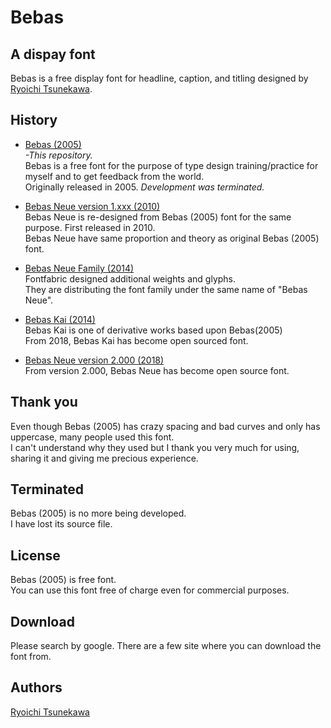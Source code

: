 # Bebas


## A dispay font
Bebas is a free display font for headline, caption, and titling designed by [Ryoichi Tsunekawa](http://dharmatype.com).   


## History
*  [Bebas (2005)](https://github.com/dharmatype/Bebas)   
*-This repository.*  
Bebas is a free font for the purpose of type design training/practice for myself and to get feedback from the world.  
Originally released in 2005. *Development was terminated.*

* [Bebas Neue version 1.xxx (2010)](https://github.com/dharmatype/Bebas-Neue)   
Bebas Neue is re-designed from Bebas (2005) font for the same purpose. First released in 2010.  
Bebas Neue have same proportion and theory as original Bebas (2005) font.  

* [Bebas Neue Family (2014)](http://www.fontfabric.com/bebas-neue/)  
Fontfabric designed additional weights and glyphs.  
They are distributing the font family under the same name of "Bebas Neue".

* [Bebas Kai (2014)](https://github.com/dharmatype/Bebas-Kai)  
Bebas Kai is one of derivative works based upon Bebas(2005)  
From 2018, Bebas Kai has become open sourced font.   

* [Bebas Neue version 2.000 (2018)](https://github.com/dharmatype/Bebas-Neue)   
From version 2.000, Bebas Neue has become open source font.


## Thank you  
Even though Bebas (2005) has crazy spacing and bad curves and only has uppercase, many people used this font.  
I can't understand why they used but I thank you very much for using, sharing it and giving me precious experience.


## Terminated  
Bebas (2005) is no more being developed.  
I have lost its source file.  


## License
Bebas (2005) is free font.  
You can use this font free of charge even for commercial purposes.


## Download
Please search by google. There are a few site where you can download the font from.


## Authors
[Ryoichi Tsunekawa](http://dharmatype.com)  
